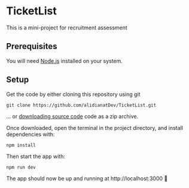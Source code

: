 # TicketList
This is a mini-project for recruitment assessment

## Prerequisites
You will need [Node.js](https://nodejs.org) installed on your system.

## Setup

Get the code by either cloning this repository using git

```
git clone https://github.com/alidianatDev/TicketList.git
```

... or [downloading source code](https://github.com/alidianatDev/TicketList/archive/refs/heads/main.zip) code as a zip archive.

Once downloaded, open the terminal in the project directory, and install dependencies with:

```
npm install
```

Then start the app with:

```
npm run dev
```

The app should now be up and running at http://localhost:3000 🚀
